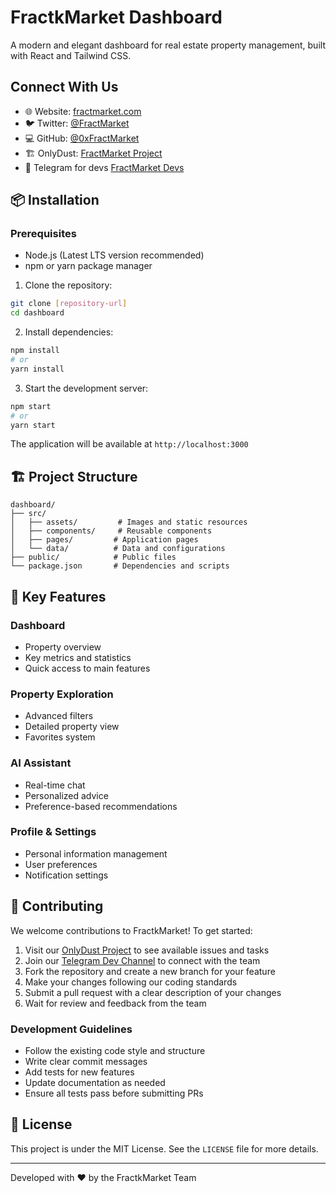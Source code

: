 # FractkMarket Dashboard

A modern and elegant dashboard for real estate property management, built with React and Tailwind CSS.

## Connect With Us
- 🌐 Website: [fractmarket.com](https://fractmarket.com)
- 🐦 Twitter: [@FractMarket](https://x.com/fractmarket)
- 💻 GitHub: [@0xFractMarket](https://github.com/0xFractMarket)
- 🏗️ OnlyDust: [FractMarket Project](https://app.onlydust.com/projects/fractmarket)
- 💬 Telegram for devs [FractMarket Devs](https://t.me/+phFVWzH5xp05OWFh)

## 📦 Installation

### Prerequisites
- Node.js (Latest LTS version recommended)
- npm or yarn package manager

1. Clone the repository:
```bash
git clone [repository-url]
cd dashboard
```

2. Install dependencies:
```bash
npm install
# or
yarn install
```

3. Start the development server:
```bash
npm start
# or
yarn start
```

The application will be available at `http://localhost:3000`

## 🏗️ Project Structure

```
dashboard/
├── src/
│   ├── assets/         # Images and static resources
│   ├── components/     # Reusable components
│   ├── pages/         # Application pages
│   └── data/          # Data and configurations
├── public/            # Public files
└── package.json       # Dependencies and scripts
```

## 🔑 Key Features

### Dashboard
- Property overview
- Key metrics and statistics
- Quick access to main features

### Property Exploration
- Advanced filters
- Detailed property view
- Favorites system

### AI Assistant
- Real-time chat
- Personalized advice
- Preference-based recommendations

### Profile & Settings
- Personal information management
- User preferences
- Notification settings

## 🤝 Contributing

We welcome contributions to FractkMarket! To get started:

1. Visit our [OnlyDust Project](https://app.onlydust.com/projects/fractmarket) to see available issues and tasks
2. Join our [Telegram Dev Channel](https://t.me/+phFVWzH5xp05OWFh) to connect with the team
3. Fork the repository and create a new branch for your feature
4. Make your changes following our coding standards
5. Submit a pull request with a clear description of your changes
6. Wait for review and feedback from the team

### Development Guidelines
- Follow the existing code style and structure
- Write clear commit messages
- Add tests for new features
- Update documentation as needed
- Ensure all tests pass before submitting PRs

## 📝 License

This project is under the MIT License. See the `LICENSE` file for more details.

---

Developed with ❤️ by the FractkMarket Team